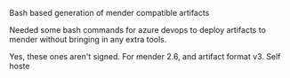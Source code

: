 Bash based generation of mender compatible artifacts

Needed some bash commands for azure devops to deploy artifacts to mender without bringing in any extra tools.

Yes, these ones aren't signed. For mender 2.6, and artifact format v3. Self hoste
